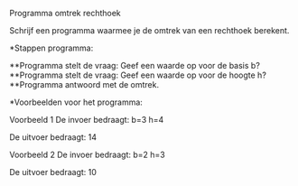 Programma omtrek rechthoek

Schrijf een programma waarmee je de omtrek van een rechthoek berekent. 

*Stappen programma:

**Programma stelt de vraag: Geef een waarde op voor de basis b?  **Programma stelt de vraag: Geef een waarde op voor de hoogte h? **Programma antwoord met de omtrek.

*Voorbeelden voor het programma:

Voorbeeld 1 De invoer bedraagt: b=3 h=4

De uitvoer bedraagt: 14 

Voorbeeld 2 De invoer bedraagt: b=2 h=3

De uitvoer bedraagt: 10

